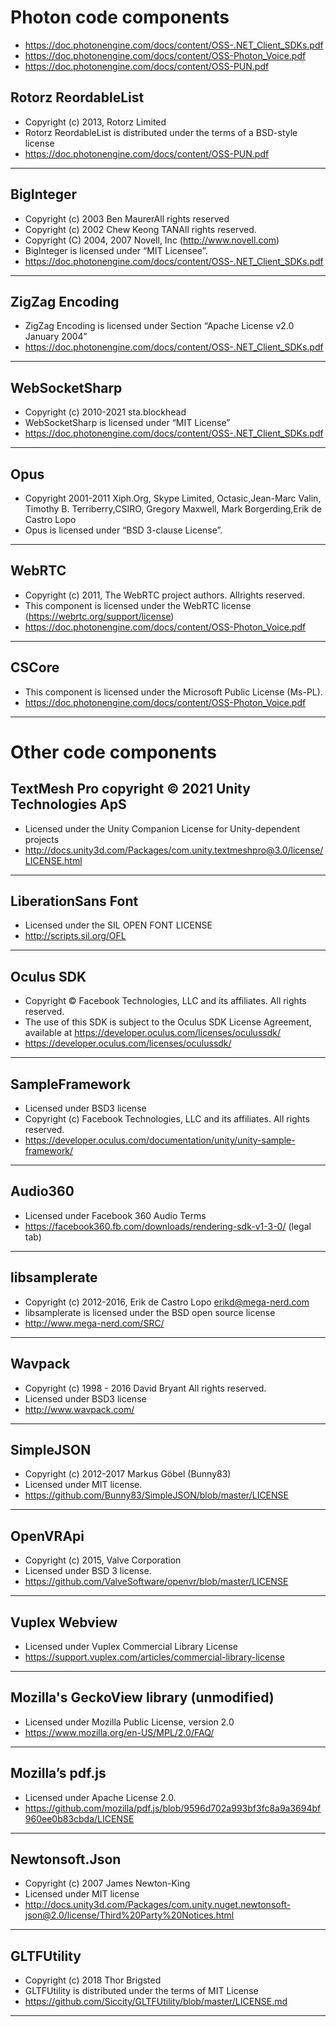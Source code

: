 # Photon code components

* https://doc.photonengine.com/docs/content/OSS-.NET_Client_SDKs.pdf 
* https://doc.photonengine.com/docs/content/OSS-Photon_Voice.pdf
* https://doc.photonengine.com/docs/content/OSS-PUN.pdf 


## Rotorz ReordableList
* Copyright (c) 2013, Rotorz Limited
* Rotorz ReordableList is distributed under the terms of a BSD-style license
* https://doc.photonengine.com/docs/content/OSS-PUN.pdf 
----------------------
## BigInteger
* Copyright (c) 2003 Ben MaurerAll rights reserved
* Copyright (c) 2002 Chew Keong TANAll rights reserved.
* Copyright (C) 2004, 2007 Novell, Inc (http://www.novell.com)
* BigInteger is licensed under “MIT Licensee”.
* https://doc.photonengine.com/docs/content/OSS-.NET_Client_SDKs.pdf   
----------------------
## ZigZag Encoding
* ZigZag Encoding is licensed under Section “Apache License v2.0 January 2004”
* https://doc.photonengine.com/docs/content/OSS-.NET_Client_SDKs.pdf 
----------------------
## WebSocketSharp
* Copyright (c) 2010-2021 sta.blockhead
* WebSocketSharp is licensed under “MIT License”
* https://doc.photonengine.com/docs/content/OSS-.NET_Client_SDKs.pdf 
----------------------
## Opus
* Copyright 2001-2011 Xiph.Org, Skype Limited, Octasic,Jean-Marc Valin, Timothy B. Terriberry,CSIRO, Gregory Maxwell, Mark Borgerding,Erik de Castro Lopo
* Opus is licensed under “BSD 3-clause License”.
----------------------
## WebRTC
* Copyright (c) 2011, The WebRTC project authors. Allrights reserved.
* This component is licensed under the WebRTC license (https://webrtc.org/support/license)
* https://doc.photonengine.com/docs/content/OSS-Photon_Voice.pdf 
----------------------
## CSCore
* This component is licensed under the Microsoft Public License (Ms-PL).
* https://doc.photonengine.com/docs/content/OSS-Photon_Voice.pdf

-------------------------------------------------
# Other code components
## TextMesh Pro copyright © 2021 Unity Technologies ApS
* Licensed under the Unity Companion License for Unity-dependent projects
* http://docs.unity3d.com/Packages/com.unity.textmeshpro@3.0/license/LICENSE.html 
----------------------
## LiberationSans Font
* Licensed under the SIL OPEN FONT LICENSE
* http://scripts.sil.org/OFL
----------------------
## Oculus SDK
* Copyright © Facebook Technologies, LLC and its affiliates. All rights reserved.
* The use of this SDK is subject to the Oculus SDK License Agreement, available at https://developer.oculus.com/licenses/oculussdk/
* https://developer.oculus.com/licenses/oculussdk/ 
----------------------
## SampleFramework
* Licensed under BSD3 license
* Copyright (c) Facebook Technologies, LLC and its affiliates. All rights reserved.
* https://developer.oculus.com/documentation/unity/unity-sample-framework/ 
----------------------
## Audio360
* Licensed under Facebook 360 Audio Terms
* https://facebook360.fb.com/downloads/rendering-sdk-v1-3-0/ (legal tab)
----------------------
## libsamplerate 
* Copyright (c) 2012-2016, Erik de Castro Lopo <erikd@mega-nerd.com>
* libsamplerate is licensed under the BSD open source license
* http://www.mega-nerd.com/SRC/
----------------------
## Wavpack
* Copyright (c) 1998 - 2016 David Bryant All rights reserved.
* Licensed under BSD3 license
* http://www.wavpack.com/ 
---------------------
## SimpleJSON
* Copyright (c) 2012-2017 Markus Göbel (Bunny83)
* Licensed under MIT license.
* https://github.com/Bunny83/SimpleJSON/blob/master/LICENSE
----------------------
## OpenVRApi
* Copyright (c) 2015, Valve Corporation
* Licensed under BSD 3 license.
* https://github.com/ValveSoftware/openvr/blob/master/LICENSE
----------------------
## Vuplex Webview
* Licensed under Vuplex Commercial Library License
* https://support.vuplex.com/articles/commercial-library-license
----------------------
## Mozilla's GeckoView library (unmodified)
* Licensed under Mozilla Public License, version 2.0
* https://www.mozilla.org/en-US/MPL/2.0/FAQ/
----------------------
## Mozilla’s pdf.js
* Licensed under Apache License 2.0.
* https://github.com/mozilla/pdf.js/blob/9596d702a993bf3fc8a9a3694bf960ee0b83cbda/LICENSE 
----------------------
## Newtonsoft.Json
* Copyright (c) 2007 James Newton-King
* Licensed under MIT license
* http://docs.unity3d.com/Packages/com.unity.nuget.newtonsoft-json@2.0/license/Third%20Party%20Notices.html
----------------------
## GLTFUtility
* Copyright (c) 2018 Thor Brigsted
* GLTFUtility is distributed under the terms of MIT License
* https://github.com/Siccity/GLTFUtility/blob/master/LICENSE.md
----------------------
